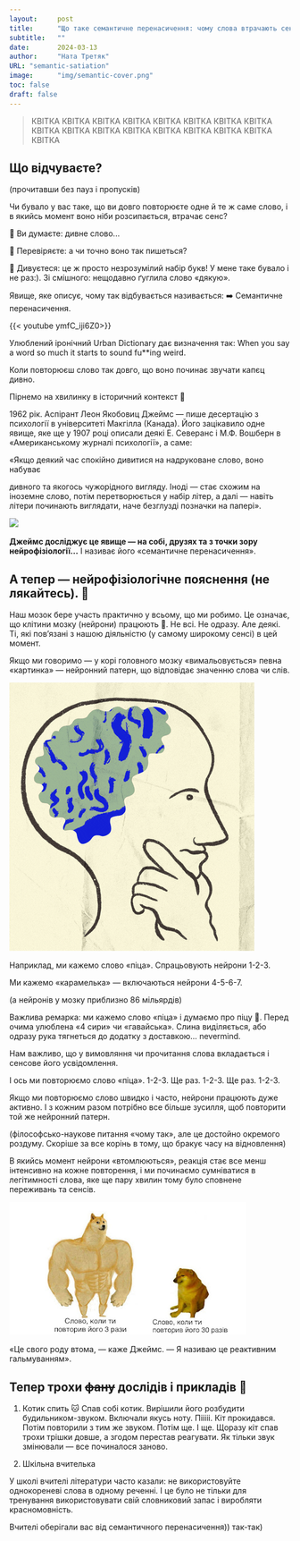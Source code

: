 ```yaml
---
layout:     post 
title:      "Що таке семантичне перенасичення: чому слова втрачають сенс, і до чого тут Шекспір, бізони та заїкання"
subtitle:   ""
date:       2024-03-13
author:     "Ната Третяк"
URL: "semantic-satiation"
image:      "img/semantic-cover.png"
toc: false
draft: false
---
```


> КВІТКА КВІТКА КВІТКА КВІТКА КВІТКА КВІТКА КВІТКА КВІТКА КВІТКА КВІТКА КВІТКА КВІТКА КВІТКА КВІТКА КВІТКА КВІТКА КВІТКА

## Що відчуваєте?

(прочитавши без пауз і пропусків)

Чи бувало у вас таке, що ви довго повторюєте одне й те ж саме слово, і в якийсь момент воно ніби розсипається, втрачає сенс?

💭 Ви думаєте: дивне слово...

💭 Перевіряєте: а чи точно воно так пишеться?

💭 Дивуєтеся: це ж просто незрозумілий набір букв!
У мене таке бувало і не раз:). Зі смішного: нещодавно ґуглила слово «‎дякую».

Явище, яке описує, чому так відбувається називається:  ➡️ Семантичне перенасичення.

{{< youtube ymfC_iji6Z0>}}

Улюблений іронічний Urban Dictionary дає визначення так: When you say a word so much it starts to sound fu**ing weird.

Коли повторюєш слово так довго, що воно починає звучати капєц дивно. 

Пірнемо на хвилинку в історичний контекст 🥽

1962 рік. Аспірант Леон Якобовиц Джеймс — пише десертацію з психології в університеті Макгілла (Канада). Його зацікавило одне явище, яке ще у 1907 році описали деякі Е. Северанс і М.Ф. Вошберн в «‎Американському журналі психології»‎, а саме: 

«‎Якщо деякий час спокійно дивитися на надруковане слово, воно набуває

дивного та якогось чужорідного вигляду. Іноді — стає схожим на іноземне слово, потім перетворюється у набір літер, а далі — навіть літери починають виглядати, наче безглузді позначки на папері»‎.

![](/img/semantic-1.gif)

**Джеймс досліджує це явище — на собі, друзях та з точки зору нейрофізіології…** І називає його «‎семантичне перенасичення»‎.

## А тепер — нейрофізіологічне пояснення (не лякайтесь). 🧠

Наш мозок бере участь практично у всьому, що ми робимо. Це означає, що клітини мозку (нейрони) працюють 💪. Не всі. Не одразу. Але деякі. Ті, які повʼязані з нашою діяльністю (у самому широкому сенсі) в цей момент. 


Якщо ми говоримо — у корі головного мозку «‎вимальовується»‎ певна «‎картинка»‎ — нейронний патерн, що відповідає значенню слова чи слів.

![](/img/semantic-2.gif)

Наприклад, ми кажемо слово «‎піца»‎. Спрацьовують нейрони 1-2-3. 

Ми кажемо «‎карамелька»‎ — включаються нейрони 4-5-6-7. 

(а нейронів у мозку приблизно 86 мільярдів) 

Важлива ремарка: ми кажемо слово «піца» і думаємо про піцу 🍕. Перед очима улюблена «4 сири» чи «гавайська». Слина виділяється, або одразу рука тягнеться до додатку з доставкою… nevermind.

Нам важливо, що у вимовляння чи прочитання слова вкладається і сенсове його усвідомлення. 

І ось ми повторюємо слово «‎піца»‎. 1-2-3. Ще раз. 1-2-3. Ще раз. 1-2-3.

Якщо ми повторюємо слово швидко і часто, нейрони працюють дуже активно. І з кожним разом потрібно все більше зусилля, щоб повторити той же нейронний патерн. 

(філософсько-наукове питання «‎чому так»‎, але це достойно окремого роздуму. Скоріше за все корінь в тому, що бракує часу на відновлення)

В якийсь момент нейрони «‎втомлюються»‎, реакція стає все менш інтенсивно на кожне повторення, і ми починаємо сумніватися в легітимності слова, яке ще пару хвилин тому було сповнене переживань та сенсів. 

![](/img/semantic-3.jpg)

«Це свого роду втома, — каже Джеймс. — Я називаю це реактивним гальмуванням».

## Тепер трохи ~~фану~~ дослідів і прикладів 🎲
1. Котик спить 🐱
Спав собі котик. Вирішили його розбудити будильником-звуком. Включали якусь ноту. Пііііі. Кіт прокидався. Потім повторили з тим же звуком. Потім ще. І ще.  Щоразу кіт спав трохи трішки довше, а згодом перестав реагувати. Як тільки звук змінювали — все починалося заново.

2. Шкільна вчителька 


У школі вчителі літератури часто казали: не використовуйте однокореневі слова в одному реченні. І це було не тільки для тренування використовувати свій словниковий запас і виробляти красномовність.


Вчителі оберігали вас від семантичного перенасичення)) так-так)
